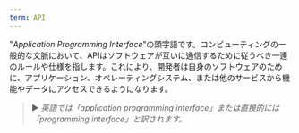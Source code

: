 ```yaml
---
term: API
---
```


"*Application Programming Interface*"の頭字語です。コンピューティングの一般的な文脈において、APIはソフトウェアが互いに通信するために従うべき一連のルールや仕様を指します。これにより、開発者は自身のソフトウェアのために、アプリケーション、オペレーティングシステム、または他のサービスから機能やデータにアクセスできるようになります。

> ► *英語では「application programming interface」または直接的には「programming interface」と訳されます。*